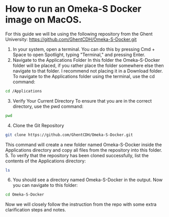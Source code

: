 # How to run an Omeka-S Docker image on MacOS.
For this guide we will be using the following repository from the Ghent University: https://github.com/GhentCDH/Omeka-S-Docker.git

1. In your system, open a terminal. You can do this by pressing Cmd + Space to open Spotlight, typing "Terminal," and pressing Enter.
2. Navigate to the Applications Folder
In this folder the Omeka-S-Docker folder will be placed, if you rather place the folder somewhere else then navigate to that folder. I recommend not placing it in a Download folder.
To navigate to the Applications folder using the terminal, use the cd command:
```bash
cd /Applications
```

3. Verify Your Current Directory
To ensure that you are in the correct directory, use the pwd command:
```bash
pwd
```

4. Clone the Git Repository
```bash
git clone https://github.com/GhentCDH/Omeka-S-Docker.git
```
This command will create a new folder named Omeka-S-Docker inside the Applications directory and copy all files from the repository into this folder.
5. To verify that the repository has been cloned successfully, list the contents of the Applications directory:
```bash
ls
```
6. You should see a directory named Omeka-S-Docker in the output. Now you can navigate to this folder:
```bash
cd Omeka-S-Docker
```
Now we will closely follow the instruction from the repo with some extra clarification steps and notes.


